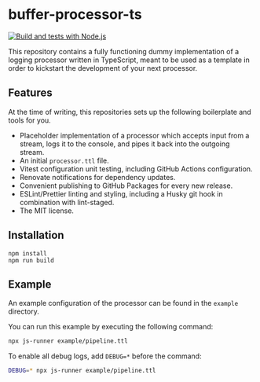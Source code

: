 # buffer-processor-ts

[![Build and tests with Node.js](https://github.com/rdf-connect/buffer-processor-ts/actions/workflows/build-test.yml/badge.svg)](https://github.com/rdf-connect/buffer-processor-ts/actions/workflows/build-test.yml)

This repository contains a fully functioning dummy implementation of a logging processor written in TypeScript, meant to be used as a template in order to kickstart the development of your next processor.

## Features

At the time of writing, this repositories sets up the following boilerplate and tools for you.

- Placeholder implementation of a processor which accepts input from a stream, logs it to the console, and pipes it back into the outgoing stream.
- An initial `processor.ttl` file.
- Vitest configuration unit testing, including GitHub Actions configuration.
- Renovate notifications for dependency updates.
- Convenient publishing to GitHub Packages for every new release.
- ESLint/Prettier linting and styling, including a Husky git hook in combination with lint-staged.
- The MIT license.

## Installation

```
npm install
npm run build
```

## Example

An example configuration of the processor can be found in the `example` directory.

You can run this example by executing the following command:

```bash
npx js-runner example/pipeline.ttl
```

To enable all debug logs, add `DEBUG=*` before the command:

```bash
DEBUG=* npx js-runner example/pipeline.ttl
```
